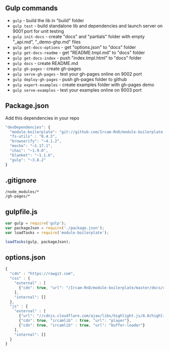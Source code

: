 ## Gulp commands

* `gulp` - build the lib in "build" folder
* `gulp test` - build standalone lib and dependencies and launch server on 9001 port for unit testing
* `gulp init-docs` - create "docs" and "partials" folder with empty "_api.md", "_demo-ghp.md" files
* `gulp get-docs-options` - get "options.json" to "docs" folder
* `gulp get-docs-readme` -  get "README.tmpl.md" to "docs" folder
* `gulp get-docs-index` - push "index.tmpl.html" to "docs" folder
* `gulp docs` - create README.md
* `gulp gh-pages` - create gh-pages
* `gulp serve-gh-pages` - test your gh-pages online on 9002 port
* `gulp deploy-gh-pages` - push gh-pages folder to github
* `gulp export-examples` - create examples folder with gh-pages demo
* `gulp serve-examples` - test your examples online on 9003 port

## Package.json

Add this dependencies in your repo

```js
"devDependencies": {
  "module-boilerplate": "git://github.com/Ircam-RnD/module-boilerplate.git#master",
  "fs-utils" : "0.4.3",
  "browserify": "~4.1.2",
  "mocha": "~1.17.1",
  "chai": "~1.9.0",
  "blanket": "~1.1.6",
  "gulp": "~3.8.2"
}
```

## .gitignore

```
/node_modules/*
/gh-pages/*
```

## gulpfile.js

```js
var gulp = require('gulp');
var packageJson = require('./package.json');
var loadTasks = require('module-boilerplate');

loadTasks(gulp, packageJson);
```

## options.json

```js
{
  "cdn" : "https://rawgit.com",
  "css" : {
    "external" : [
      {"cdn": true, "url": "/Ircam-RnD/module-boilerplate/master/docs/css/main.css"}
    ],
    "internal": []
  },
  "js" : {
  	"external" : [
      {"url": "//cdnjs.cloudflare.com/ajax/libs/highlight.js/8.0/highlight.min.js"},
      {"cdn": true, "ircamlib" : true, "url": "player"},
      {"cdn": true, "ircamlib" : true, "url": "buffer-loader"}
    ],
    "internal": []
  }
}
```
